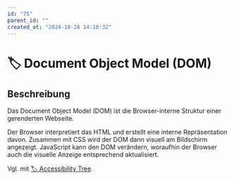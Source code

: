 ```yaml
---
id: "75"
parent_id: ""
created_at: "2024-10-28 14:10:32"
---
```


# 🏷️ Document Object Model (DOM)

## Beschreibung

Das Document Object Model (DOM) ist die Browser-interne Struktur einer gerenderten Webseite.

Der Browser interpretiert das HTML und erstellt eine interne Repräsentation davon. Zusammen mit CSS wird der DOM dann visuell am Bildschirm angezeigt. JavaScript kann den DOM verändern, woraufhin der Browser auch die visuelle Anzeige entsprechend aktualisiert.

Vgl. mit [🏷️ Accessibility Tree](/de/tags/accessibility-tree).